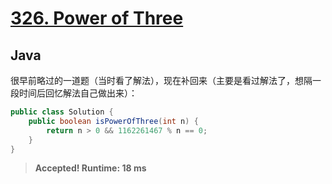 # [326. Power of Three](https://leetcode.com/problems/power-of-three/)

## Java

很早前略过的一道题（当时看了解法），现在补回来（主要是看过解法了，想隔一段时间后回忆解法自己做出来）：

```java 
public class Solution {
    public boolean isPowerOfThree(int n) {
        return n > 0 && 1162261467 % n == 0;
    }
}
```

> **Accepted! Runtime: 18 ms**

